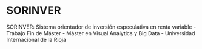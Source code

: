 # SORINVER
SORINVER: Sistema orientador de inversión especulativa en renta variable - Trabajo Fin de Máster  - Máster en Visual Analytics y Big Data - Universidad Internacional de la Rioja
